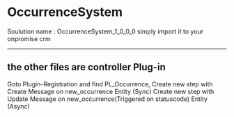# OccurrenceSystem

Soulution name : OccurrenceSystem_1_0_0_0
simply import it to your onpromise crm

---
the other files are controller Plug-in
---
Goto Plugin-Registration and find PL_Occurrence,
Create new step with Create Message on new_occurrence Entity (Sync)
Create new step with Update Message on new_occurrence(Triggered on statuscode) Entity (Async)
